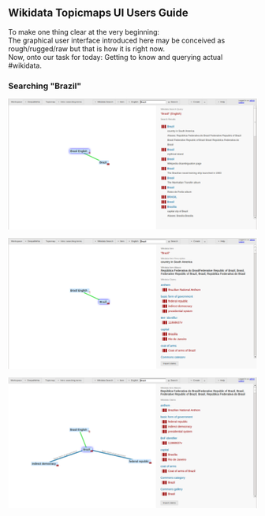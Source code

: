 
## Wikidata Topicmaps UI Users Guide

To make one thing clear at the very beginning:    
The graphical user interface introduced here may be conceived as rough/rugged/raw but that is how it is right now.    
Now, onto our task for today: Getting to know and querying actual #wikidata.   

### Searching "Brazil"

!["Screen 1: Searching for 'Brazil' in 'English' Wikidata"](https://raw.githubusercontent.com/mukil/dm4-wikidata/master/help/search-brazil/wikidata_search_brazil_screen_1.png "Screen 1: Searching for 'Brazil' in 'English' Wikidata")

!["Screen 2: Details for 'Brazil' after 'Import claims'"](https://raw.githubusercontent.com/mukil/dm4-wikidata/master/help/search-brazil/wikidata_search_brazil_screen_2.png "Screen 1: Details for 'Brazil' after 'Import claims'")

!["Screen 3: Revealing the 'basic form of government' for Brazil"](https://raw.githubusercontent.com/mukil/dm4-wikidata/master/help/search-brazil/wikidata_search_brazil_screen_3.png "Screen 1: Revealing the 'basic form of government' for Brazil")


